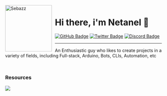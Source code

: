 <img width="150" height="150" align="left" style="float: left; margin: 0 10px 0 0;" alt="Sebazz" src="https://avatars.githubusercontent.com/u/78324089?v=4">

# Hi there, i'm Netanel 🌌


<div>
  <a href="https://github.com/NewtonMichaeli"><img src="https://img.shields.io/badge/-Github-0a0a0a?style=flat-square&labelColor=0a0a0a&logo=Github&logoColor=white&link=https://github.com/NewtonMichaeli" alt="GitHub Badge"/></a>
  <a href=""><img src="https://img.shields.io/badge/-Twitter-0a0a0a?style=flat-square&labelColor=0a0a0a&logo=twitter&logoColor=white&link=" alt="Twitter Badge"/></a>
  <a href=""><img src="https://img.shields.io/badge/-Discord-0a0a0a?style=flat-square&labelColor=0a0a0a&logo=discord&logoColor=white&link=" alt="Discord Badge"/></a>
</div>

---

An Enthusiastic guy who likes to create projects in a variety of fields, including Full-stack, Arduino, Bots, CLIs, Automation, etc

##
<div align="auto" style="display: inline-block;">
   <h3 align="auto">Resources</h1>
    <img src="https://skillicons.dev/icons?i=html,css,sass,react,next,vscode,git,docker,js,ts,sqlite,mongodb,python,cpp,cs,nodejs,arduino,webpack,markdown" />
</div>
